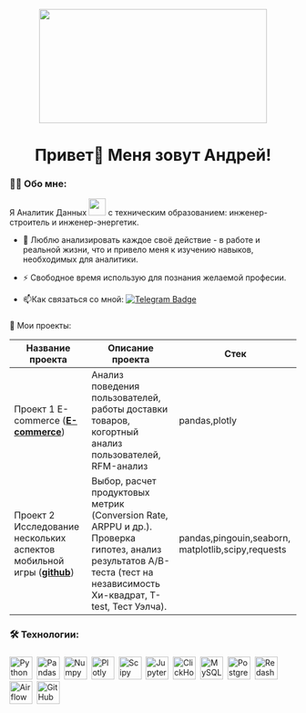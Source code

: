 <br clear="both">

<div align="center">
  <img height="200" width="400" src="https://user-images.githubusercontent.com/74038190/225813708-98b745f2-7d22-48cf-9150-083f1b00d6c9.gif"  />
</div>

###

<h1 align="center">Привет👋 Меня зовут Андрей!</h1>

### :man_technologist: Обо мне:
  Я Аналитик Данных <img src="https://media.giphy.com/media/WUlplcMpOCEmTGBtBW/giphy.gif" width="30"> с техническим образованием: инженер-строитель и инженер-энергетик.
- :seedling: Люблю анализировать каждое своё действие - в работе и реальной жизни, что и привело меня к изучению навыков, необходимых для аналитики.

- :zap: Свободное время использую для познания желаемой професии.

- :mailbox:Как связаться со мной: [![Telegram Badge](https://img.shields.io/badge/Telegram-blue?logo=telegram&logoColor=white)](https://t.me/andreyvolkov11)

###
:book: Мои проекты:

|Название проекта| Описание проекта| Стек|
|----------------|-----------------|-----|
|Проект 1 E-commerce           (__[E-commerce](https://github.com/a-volkov11/project_1)__)|Анализ поведения пользователей, работы доставки товаров, когортный анализ пользователей, RFM-анализ|pandas,plotly|
|Проект 2  Исследование нескольких аспектов мобильной игры  (__[github](https://github.com/a-volkov11/project_2)__)|Выбор, расчет продуктовых метрик (Conversion Rate, ARPPU и др.). Проверка гипотез, анализ результатов А/B-теста (тест на независимость Хи-квадрат, T-test, Тест Уэлча).|pandas,pingouin,seaborn,  matplotlib,scipy,requests|

###

<h3 align="left">🛠 Технологии:</h3>

###

<div>
  <img src="https://img.shields.io/badge/python-white?logo=python&style=for-the-badge" title="Python" alt="Python" height="40"/>&nbsp;
  <img src="https://img.shields.io/badge/pandas-white?logo=pandas&logoColor=blue&style=for-the-badge" title="Pandas" alt="Pandas" height="40"/>&nbsp;
  <img src="https://img.shields.io/badge/numpy-white?logo=numpy&logoColor=blue&style=for-the-badge" title="Numpy" alt="Numpy" height="40"/>&nbsp;
  <img src="https://img.shields.io/badge/plotly-white?logo=plotly&logoColor=blue&style=for-the-badge" title="Plotly" alt="Plotly" height="40"/>&nbsp;
  <img src="https://img.shields.io/badge/Scipy-white?logo=Scipy&logoColor=black&style=for-the-badge" title="Scipy" alt="Scipy" height="40"/>&nbsp;
  <img src="https://img.shields.io/badge/Jupyter_notebook-white?logo=Jupyter&style=for-the-badge" title="Jupyter" alt="Jupyter" height="40"/>&nbsp;
  <img src="https://img.shields.io/badge/Clickhouse-white?logo=Clickhouse&style=for-the-badge" title="ClickHouse" alt="ClickHouse" height="40"/>&nbsp;
  <img src="https://img.shields.io/badge/mySQL-white?logo=mySQL&s&style=for-the-badge" title="MySQL"  alt="MySQL" height="40"/>&nbsp;
  <img src="https://img.shields.io/badge/PostgreSQL-white?logo=PostgreSQL&s&style=for-the-badge" title="PostgreSQL" alt="PostgreSQL" height="40"/>&nbsp;
  <img src="https://img.shields.io/badge/redash-white?logo=redash&logoColor=black&style=for-the-badge" title="Redash" alt="Redash" height="40"/>&nbsp;
  <img src="https://img.shields.io/badge/Tableau-white?logo=Tableau&s&logoColor=yellow&style=for-the-badge" title="Airflow" alt="Airflow" height="40"/>&nbsp;
  <img src="https://img.shields.io/badge/github-white?logo=github&logoColor=black&style=for-the-badge" title="GitHub" alt="GitHub" height="40"/>&nbsp;

###




